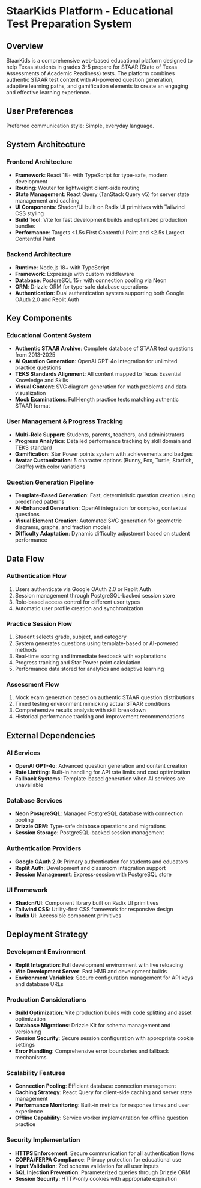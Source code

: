# StaarKids Platform - Educational Test Preparation System

## Overview

StaarKids is a comprehensive web-based educational platform designed to help Texas students in grades 3-5 prepare for STAAR (State of Texas Assessments of Academic Readiness) tests. The platform combines authentic STAAR test content with AI-powered question generation, adaptive learning paths, and gamification elements to create an engaging and effective learning experience.

## User Preferences

Preferred communication style: Simple, everyday language.

## System Architecture

### Frontend Architecture
- **Framework**: React 18+ with TypeScript for type-safe, modern development
- **Routing**: Wouter for lightweight client-side routing
- **State Management**: React Query (TanStack Query v5) for server state management and caching
- **UI Components**: Shadcn/UI built on Radix UI primitives with Tailwind CSS styling
- **Build Tool**: Vite for fast development builds and optimized production bundles
- **Performance**: Targets <1.5s First Contentful Paint and <2.5s Largest Contentful Paint

### Backend Architecture
- **Runtime**: Node.js 18+ with TypeScript
- **Framework**: Express.js with custom middleware
- **Database**: PostgreSQL 15+ with connection pooling via Neon
- **ORM**: Drizzle ORM for type-safe database operations
- **Authentication**: Dual authentication system supporting both Google OAuth 2.0 and Replit Auth

## Key Components

### Educational Content System
- **Authentic STAAR Archive**: Complete database of STAAR test questions from 2013-2025
- **AI Question Generation**: OpenAI GPT-4o integration for unlimited practice questions
- **TEKS Standards Alignment**: All content mapped to Texas Essential Knowledge and Skills
- **Visual Content**: SVG diagram generation for math problems and data visualization
- **Mock Examinations**: Full-length practice tests matching authentic STAAR format

### User Management & Progress Tracking
- **Multi-Role Support**: Students, parents, teachers, and administrators
- **Progress Analytics**: Detailed performance tracking by skill domain and TEKS standard
- **Gamification**: Star Power points system with achievements and badges
- **Avatar Customization**: 5 character options (Bunny, Fox, Turtle, Starfish, Giraffe) with color variations

### Question Generation Pipeline
- **Template-Based Generation**: Fast, deterministic question creation using predefined patterns
- **AI-Enhanced Generation**: OpenAI integration for complex, contextual questions
- **Visual Element Creation**: Automated SVG generation for geometric diagrams, graphs, and fraction models
- **Difficulty Adaptation**: Dynamic difficulty adjustment based on student performance

## Data Flow

### Authentication Flow
1. Users authenticate via Google OAuth 2.0 or Replit Auth
2. Session management through PostgreSQL-backed session store
3. Role-based access control for different user types
4. Automatic user profile creation and synchronization

### Practice Session Flow
1. Student selects grade, subject, and category
2. System generates questions using template-based or AI-powered methods
3. Real-time scoring and immediate feedback with explanations
4. Progress tracking and Star Power point calculation
5. Performance data stored for analytics and adaptive learning

### Assessment Flow
1. Mock exam generation based on authentic STAAR question distributions
2. Timed testing environment mimicking actual STAAR conditions
3. Comprehensive results analysis with skill breakdown
4. Historical performance tracking and improvement recommendations

## External Dependencies

### AI Services
- **OpenAI GPT-4o**: Advanced question generation and content creation
- **Rate Limiting**: Built-in handling for API rate limits and cost optimization
- **Fallback Systems**: Template-based generation when AI services are unavailable

### Database Services
- **Neon PostgreSQL**: Managed PostgreSQL database with connection pooling
- **Drizzle ORM**: Type-safe database operations and migrations
- **Session Storage**: PostgreSQL-backed session management

### Authentication Providers
- **Google OAuth 2.0**: Primary authentication for students and educators
- **Replit Auth**: Development and classroom integration support
- **Session Management**: Express-session with PostgreSQL store

### UI Framework
- **Shadcn/UI**: Component library built on Radix UI primitives
- **Tailwind CSS**: Utility-first CSS framework for responsive design
- **Radix UI**: Accessible component primitives

## Deployment Strategy

### Development Environment
- **Replit Integration**: Full development environment with live reloading
- **Vite Development Server**: Fast HMR and development builds
- **Environment Variables**: Secure configuration management for API keys and database URLs

### Production Considerations
- **Build Optimization**: Vite production builds with code splitting and asset optimization
- **Database Migrations**: Drizzle Kit for schema management and versioning
- **Session Security**: Secure session configuration with appropriate cookie settings
- **Error Handling**: Comprehensive error boundaries and fallback mechanisms

### Scalability Features
- **Connection Pooling**: Efficient database connection management
- **Caching Strategy**: React Query for client-side caching and server state management
- **Performance Monitoring**: Built-in metrics for response times and user experience
- **Offline Capability**: Service worker implementation for offline question practice

### Security Implementation
- **HTTPS Enforcement**: Secure communication for all authentication flows
- **COPPA/FERPA Compliance**: Privacy protection for educational use
- **Input Validation**: Zod schema validation for all user inputs
- **SQL Injection Prevention**: Parameterized queries through Drizzle ORM
- **Session Security**: HTTP-only cookies with appropriate expiration